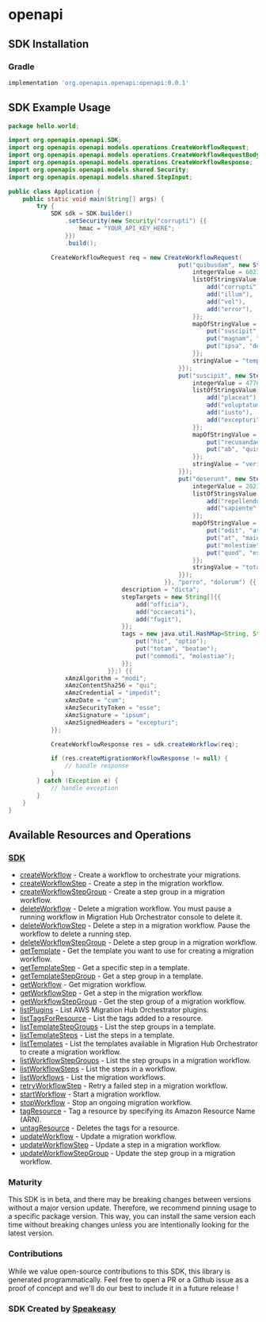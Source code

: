 # openapi

<!-- Start SDK Installation -->
## SDK Installation

### Gradle

```groovy
implementation 'org.openapis.openapi:openapi:0.0.1'
```
<!-- End SDK Installation -->

## SDK Example Usage
<!-- Start SDK Example Usage -->
```java
package hello.world;

import org.openapis.openapi.SDK;
import org.openapis.openapi.models.operations.CreateWorkflowRequest;
import org.openapis.openapi.models.operations.CreateWorkflowRequestBody;
import org.openapis.openapi.models.operations.CreateWorkflowResponse;
import org.openapis.openapi.models.shared.Security;
import org.openapis.openapi.models.shared.StepInput;

public class Application {
    public static void main(String[] args) {
        try {
            SDK sdk = SDK.builder()
                .setSecurity(new Security("corrupti") {{
                    hmac = "YOUR_API_KEY_HERE";
                }})
                .build();

            CreateWorkflowRequest req = new CreateWorkflowRequest(                new CreateWorkflowRequestBody("provident",                 new java.util.HashMap<String, org.openapis.openapi.models.shared.StepInput>() {{
                                                put("quibusdam", new StepInput() {{
                                                    integerValue = 602763L;
                                                    listOfStringsValue = new String[]{{
                                                        add("corrupti"),
                                                        add("illum"),
                                                        add("vel"),
                                                        add("error"),
                                                    }};
                                                    mapOfStringValue = new java.util.HashMap<String, String>() {{
                                                        put("suscipit", "iure");
                                                        put("magnam", "debitis");
                                                        put("ipsa", "delectus");
                                                    }};
                                                    stringValue = "tempora";
                                                }});
                                                put("suscipit", new StepInput() {{
                                                    integerValue = 477665L;
                                                    listOfStringsValue = new String[]{{
                                                        add("placeat"),
                                                        add("voluptatum"),
                                                        add("iusto"),
                                                        add("excepturi"),
                                                    }};
                                                    mapOfStringValue = new java.util.HashMap<String, String>() {{
                                                        put("recusandae", "temporibus");
                                                        put("ab", "quis");
                                                    }};
                                                    stringValue = "veritatis";
                                                }});
                                                put("deserunt", new StepInput() {{
                                                    integerValue = 20218L;
                                                    listOfStringsValue = new String[]{{
                                                        add("repellendus"),
                                                        add("sapiente"),
                                                    }};
                                                    mapOfStringValue = new java.util.HashMap<String, String>() {{
                                                        put("odit", "at");
                                                        put("at", "maiores");
                                                        put("molestiae", "quod");
                                                        put("quod", "esse");
                                                    }};
                                                    stringValue = "totam";
                                                }});
                                            }}, "porro", "dolorum") {{
                                description = "dicta";
                                stepTargets = new String[]{{
                                    add("officia"),
                                    add("occaecati"),
                                    add("fugit"),
                                }};
                                tags = new java.util.HashMap<String, String>() {{
                                    put("hic", "optio");
                                    put("totam", "beatae");
                                    put("commodi", "molestiae");
                                }};
                            }};) {{
                xAmzAlgorithm = "modi";
                xAmzContentSha256 = "qui";
                xAmzCredential = "impedit";
                xAmzDate = "cum";
                xAmzSecurityToken = "esse";
                xAmzSignature = "ipsum";
                xAmzSignedHeaders = "excepturi";
            }};            

            CreateWorkflowResponse res = sdk.createWorkflow(req);

            if (res.createMigrationWorkflowResponse != null) {
                // handle response
            }
        } catch (Exception e) {
            // handle exception
        }
    }
}
```
<!-- End SDK Example Usage -->

<!-- Start SDK Available Operations -->
## Available Resources and Operations

### [SDK](docs/sdk/README.md)

* [createWorkflow](docs/sdk/README.md#createworkflow) - Create a workflow to orchestrate your migrations.
* [createWorkflowStep](docs/sdk/README.md#createworkflowstep) - Create a step in the migration workflow.
* [createWorkflowStepGroup](docs/sdk/README.md#createworkflowstepgroup) - Create a step group in a migration workflow.
* [deleteWorkflow](docs/sdk/README.md#deleteworkflow) - Delete a migration workflow. You must pause a running workflow in Migration Hub Orchestrator console to delete it.
* [deleteWorkflowStep](docs/sdk/README.md#deleteworkflowstep) - Delete a step in a migration workflow. Pause the workflow to delete a running step.
* [deleteWorkflowStepGroup](docs/sdk/README.md#deleteworkflowstepgroup) - Delete a step group in a migration workflow.
* [getTemplate](docs/sdk/README.md#gettemplate) - Get the template you want to use for creating a migration workflow.
* [getTemplateStep](docs/sdk/README.md#gettemplatestep) - Get a specific step in a template.
* [getTemplateStepGroup](docs/sdk/README.md#gettemplatestepgroup) - Get a step group in a template.
* [getWorkflow](docs/sdk/README.md#getworkflow) - Get migration workflow.
* [getWorkflowStep](docs/sdk/README.md#getworkflowstep) - Get a step in the migration workflow.
* [getWorkflowStepGroup](docs/sdk/README.md#getworkflowstepgroup) - Get the step group of a migration workflow.
* [listPlugins](docs/sdk/README.md#listplugins) - List AWS Migration Hub Orchestrator plugins.
* [listTagsForResource](docs/sdk/README.md#listtagsforresource) - List the tags added to a resource.
* [listTemplateStepGroups](docs/sdk/README.md#listtemplatestepgroups) - List the step groups in a template.
* [listTemplateSteps](docs/sdk/README.md#listtemplatesteps) - List the steps in a template.
* [listTemplates](docs/sdk/README.md#listtemplates) - List the templates available in Migration Hub Orchestrator to create a migration workflow.
* [listWorkflowStepGroups](docs/sdk/README.md#listworkflowstepgroups) - List the step groups in a migration workflow.
* [listWorkflowSteps](docs/sdk/README.md#listworkflowsteps) - List the steps in a workflow.
* [listWorkflows](docs/sdk/README.md#listworkflows) - List the migration workflows.
* [retryWorkflowStep](docs/sdk/README.md#retryworkflowstep) - Retry a failed step in a migration workflow.
* [startWorkflow](docs/sdk/README.md#startworkflow) - Start a migration workflow.
* [stopWorkflow](docs/sdk/README.md#stopworkflow) - Stop an ongoing migration workflow.
* [tagResource](docs/sdk/README.md#tagresource) - Tag a resource by specifying its Amazon Resource Name (ARN).
* [untagResource](docs/sdk/README.md#untagresource) - Deletes the tags for a resource.
* [updateWorkflow](docs/sdk/README.md#updateworkflow) - Update a migration workflow.
* [updateWorkflowStep](docs/sdk/README.md#updateworkflowstep) - Update a step in a migration workflow.
* [updateWorkflowStepGroup](docs/sdk/README.md#updateworkflowstepgroup) - Update the step group in a migration workflow.
<!-- End SDK Available Operations -->

### Maturity

This SDK is in beta, and there may be breaking changes between versions without a major version update. Therefore, we recommend pinning usage 
to a specific package version. This way, you can install the same version each time without breaking changes unless you are intentionally 
looking for the latest version.

### Contributions

While we value open-source contributions to this SDK, this library is generated programmatically. 
Feel free to open a PR or a Github issue as a proof of concept and we'll do our best to include it in a future release !

### SDK Created by [Speakeasy](https://docs.speakeasyapi.dev/docs/using-speakeasy/client-sdks)
